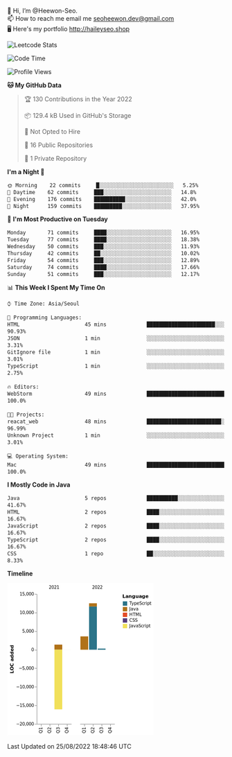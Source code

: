 👋 Hi, I’m @Heewon-Seo.  
📫 How to reach me email me seoheewon.dev@gmail.com   
🖥 Here's my portfolio http://haileyseo.shop

![Leetcode Stats](https://leetcode.card.workers.dev/?username=Heewon-Seo)

 <!--START_SECTION:waka-->
![Code Time](http://img.shields.io/badge/Code%20Time-130%20hrs%2019%20mins-blue)

![Profile Views](http://img.shields.io/badge/Profile%20Views-0-blue)

**🐱 My GitHub Data** 

> 🏆 130 Contributions in the Year 2022
 > 
> 📦 129.4 kB Used in GitHub's Storage 
 > 
> 🚫 Not Opted to Hire
 > 
> 📜 16 Public Repositories 
 > 
> 🔑 1 Private Repository 
 > 
**I'm a Night 🦉** 

```text
🌞 Morning    22 commits     █░░░░░░░░░░░░░░░░░░░░░░░░   5.25% 
🌆 Daytime    62 commits     ███░░░░░░░░░░░░░░░░░░░░░░   14.8% 
🌃 Evening    176 commits    ██████████░░░░░░░░░░░░░░░   42.0% 
🌙 Night      159 commits    █████████░░░░░░░░░░░░░░░░   37.95%

```
📅 **I'm Most Productive on Tuesday** 

```text
Monday       71 commits     ████░░░░░░░░░░░░░░░░░░░░░   16.95% 
Tuesday      77 commits     ████░░░░░░░░░░░░░░░░░░░░░   18.38% 
Wednesday    50 commits     ███░░░░░░░░░░░░░░░░░░░░░░   11.93% 
Thursday     42 commits     ██░░░░░░░░░░░░░░░░░░░░░░░   10.02% 
Friday       54 commits     ███░░░░░░░░░░░░░░░░░░░░░░   12.89% 
Saturday     74 commits     ████░░░░░░░░░░░░░░░░░░░░░   17.66% 
Sunday       51 commits     ███░░░░░░░░░░░░░░░░░░░░░░   12.17%

```


📊 **This Week I Spent My Time On** 

```text
⌚︎ Time Zone: Asia/Seoul

💬 Programming Languages: 
HTML                     45 mins             ██████████████████████░░░   90.93% 
JSON                     1 min               ░░░░░░░░░░░░░░░░░░░░░░░░░   3.31% 
GitIgnore file           1 min               ░░░░░░░░░░░░░░░░░░░░░░░░░   3.01% 
TypeScript               1 min               ░░░░░░░░░░░░░░░░░░░░░░░░░   2.75%

🔥 Editors: 
WebStorm                 49 mins             █████████████████████████   100.0%

🐱‍💻 Projects: 
reacat_web               48 mins             ████████████████████████░   96.99% 
Unknown Project          1 min               ░░░░░░░░░░░░░░░░░░░░░░░░░   3.01%

💻 Operating System: 
Mac                      49 mins             █████████████████████████   100.0%

```

**I Mostly Code in Java** 

```text
Java                     5 repos             ██████████░░░░░░░░░░░░░░░   41.67% 
HTML                     2 repos             ████░░░░░░░░░░░░░░░░░░░░░   16.67% 
JavaScript               2 repos             ████░░░░░░░░░░░░░░░░░░░░░   16.67% 
TypeScript               2 repos             ████░░░░░░░░░░░░░░░░░░░░░   16.67% 
CSS                      1 repo              ██░░░░░░░░░░░░░░░░░░░░░░░   8.33%

```


**Timeline**

![Chart not found](https://raw.githubusercontent.com/Heewon-Seo/Heewon-Seo/main/charts/bar_graph.png) 


 Last Updated on 25/08/2022 18:48:46 UTC
<!--END_SECTION:waka-->

